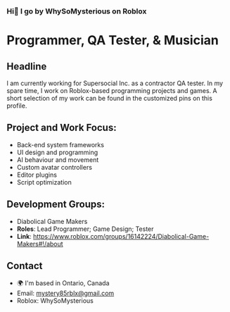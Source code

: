 ### Hi👋 I go by WhySoMysterious on Roblox

# Programmer, QA Tester, & Musician

## Headline
I am currently working for Supersocial Inc. as a contractor QA tester. In my spare time, I work on Roblox-based programming projects and games.
A short selection of my work can be found in the customized pins on this profile.

## Project and Work Focus:
- Back-end system frameworks
- UI design and programming
- AI behaviour and movement
- Custom avatar controllers
- Editor plugins
- Script optimization  

## Development Groups:
- Diabolical Game Makers
- **Roles**: Lead Programmer; Game Design; Tester
- **Link**: https://www.roblox.com/groups/16142224/Diabolical-Game-Makers#!/about
  
## Contact
- 🌍 I'm based in Ontario, Canada
- Email: mystery85rblx@gmail.com
- Roblox: WhySoMysterious
  
